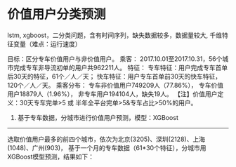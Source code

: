 # 价值用户分类预测
lstm, xgboost，二分类问题，含有时间序列，缺失数据较多，数据量较大, 千维特征变量（难点：运行速度）

目标：区分专车价值用户与非价值用户。
乘客： 
        2017.10.01至2017.10.31，56个城市完成专车非导流初单的用户共962211人。
特征：
        专车特征：用户完成专车首单后30天的特征，61个／人／天；
        快车特征：用户专车首单前30天的快车特征，120个／人／天。
乘客分布：
         专车非价值用户749209人（77.86%），
         专车价值用户18879人（1.96%），
         非专车用户194104人，缺失19人。
【注】价值用户定义：30天专车完单>5 或 半年全平台完单>5&专车占比>50%的用户。

1. 基于专车数据，分城市进行价值用户预测，模型：XGBoost
----
选取价值用户最多的前四个城市，依次为北京(3205)、深圳(2128)、上海(1048)、广州(903)，
基于一个月的专车数据（61*30个特征），分城市用XGBoost模型预测，结果如下：

